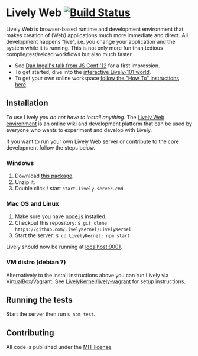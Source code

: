# Lively Web [![Build Status](https://secure.travis-ci.org/LivelyKernel/LivelyKernel.png?branch=master)](http://travis-ci.org/LivelyKernel/LivelyKernel)

Lively Web is browser-based runtime and development environment that makes creation of (Web) applications much more immediate and direct. All development happens "live", i.e. you change your application and the system while it is running. This is not only more fun than tedious compile/test/reload workflows but also much faster.

- See [Dan Ingall's talk from JS Conf '12](http://blip.tv/play/g_MngvTbawI.html?p=1) for a first impression.
- To get started, dive into the [interactive Lively-101 world](http://lively-web.org/users/robertkrahn/Lively-101.html).
- To get your own online workspace [follow the "How To" instructions here](http://lively-web.org/welcome.html).

## Installation

To use Lively _you do not have to install anything_. The [Lively Web environment](http://lively-web.org/) is an
online wiki and development platform that can be used by everyone who wants
to experiment and develop with Lively.

If you want to run your own Lively Web server or contribute to the core
development follow the steps below.

### Windows

1. Download [this package](http://lively-kernel.org/other/lively-core-install/LivelyWeb.windows.latest.zip).
2. Unzip it.
3. Double click / start `start-lively-server.cmd`.

### Mac OS and Linux

1. Make sure you have [node.js](http://nodejs.org/download/) installed.
2. Checkout this repository: `$ git clone https://github.com/LivelyKernel/LivelyKernel`.
2. Start the server: `$ cd LivelyKernel; npm start`

Lively should now be running at [localhost:9001](http://localhost:9001/welcome.html).

### VM distro (debian 7)

Alternatively to the install instructions above you can run Lively via VirtualBox/Vagrant. See [LivelyKernel/lively-vagrant](https://github.com/LivelyKernel/lively-vagrant/blob/master/README.md) for setup instructions.

## Running the tests

Start the server then run `$ npm test`.

## Contributing

All code is published under the [MIT license](https://github.com/LivelyKernel/LivelyKernel/blob/master/LICENSE).
